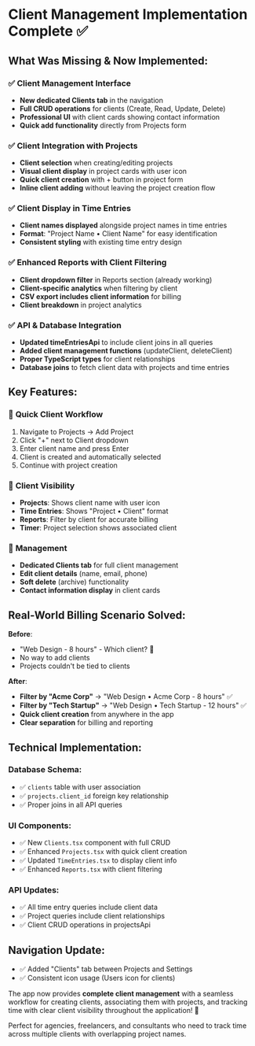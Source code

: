 # Client Management Implementation Complete ✅

## What Was Missing & Now Implemented:

### ✅ **Client Management Interface**

- **New dedicated Clients tab** in the navigation
- **Full CRUD operations** for clients (Create, Read, Update, Delete)
- **Professional UI** with client cards showing contact information
- **Quick add functionality** directly from Projects form

### ✅ **Client Integration with Projects**

- **Client selection** when creating/editing projects
- **Visual client display** in project cards with user icon
- **Quick client creation** with + button in project form
- **Inline client adding** without leaving the project creation flow

### ✅ **Client Display in Time Entries**

- **Client names displayed** alongside project names in time entries
- **Format**: "Project Name • Client Name" for easy identification
- **Consistent styling** with existing time entry design

### ✅ **Enhanced Reports with Client Filtering**

- **Client dropdown filter** in Reports section (already working)
- **Client-specific analytics** when filtering by client
- **CSV export includes client information** for billing
- **Client breakdown** in project analytics

### ✅ **API & Database Integration**

- **Updated timeEntriesApi** to include client joins in all queries
- **Added client management functions** (updateClient, deleteClient)
- **Proper TypeScript types** for client relationships
- **Database joins** to fetch client data with projects and time entries

## Key Features:

### 🚀 **Quick Client Workflow**

1. Navigate to Projects → Add Project
2. Click "+" next to Client dropdown
3. Enter client name and press Enter
4. Client is created and automatically selected
5. Continue with project creation

### 🎯 **Client Visibility**

- **Projects**: Shows client name with user icon
- **Time Entries**: Shows "Project • Client" format
- **Reports**: Filter by client for accurate billing
- **Timer**: Project selection shows associated client

### 🔧 **Management**

- **Dedicated Clients tab** for full client management
- **Edit client details** (name, email, phone)
- **Soft delete** (archive) functionality
- **Contact information display** in client cards

## Real-World Billing Scenario Solved:

**Before**:

- "Web Design - 8 hours" - Which client? 🤔
- No way to add clients
- Projects couldn't be tied to clients

**After**:

- **Filter by "Acme Corp"** → "Web Design • Acme Corp - 8 hours" ✅
- **Filter by "Tech Startup"** → "Web Design • Tech Startup - 12 hours" ✅
- **Quick client creation** from anywhere in the app
- **Clear separation** for billing and reporting

## Technical Implementation:

### Database Schema:

- ✅ `clients` table with user association
- ✅ `projects.client_id` foreign key relationship
- ✅ Proper joins in all API queries

### UI Components:

- ✅ New `Clients.tsx` component with full CRUD
- ✅ Enhanced `Projects.tsx` with quick client creation
- ✅ Updated `TimeEntries.tsx` to display client info
- ✅ Enhanced `Reports.tsx` with client filtering

### API Updates:

- ✅ All time entry queries include client data
- ✅ Project queries include client relationships
- ✅ Client CRUD operations in projectsApi

## Navigation Update:

- ✅ Added "Clients" tab between Projects and Settings
- ✅ Consistent icon usage (Users icon for clients)

The app now provides **complete client management** with a seamless workflow for creating clients, associating them with projects, and tracking time with clear client visibility throughout the application! 🎉

Perfect for agencies, freelancers, and consultants who need to track time across multiple clients with overlapping project names.
